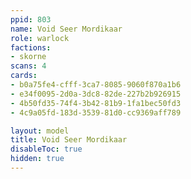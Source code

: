 ```yaml
---
ppid: 803
name: Void Seer Mordikaar
role: warlock
factions:
- skorne
scans: 4
cards:
- b0a75fe4-cfff-3ca7-8085-9060f870a1b6
- e34f0095-2d0a-3dc8-82de-227b2b926915
- 4b50fd35-74f4-3b42-81b9-1fa1bec50fd3
- 4c9a05fd-183d-3539-81d0-cc9369aff789

layout: model
title: Void Seer Mordikaar
disableToc: true
hidden: true
---
```

